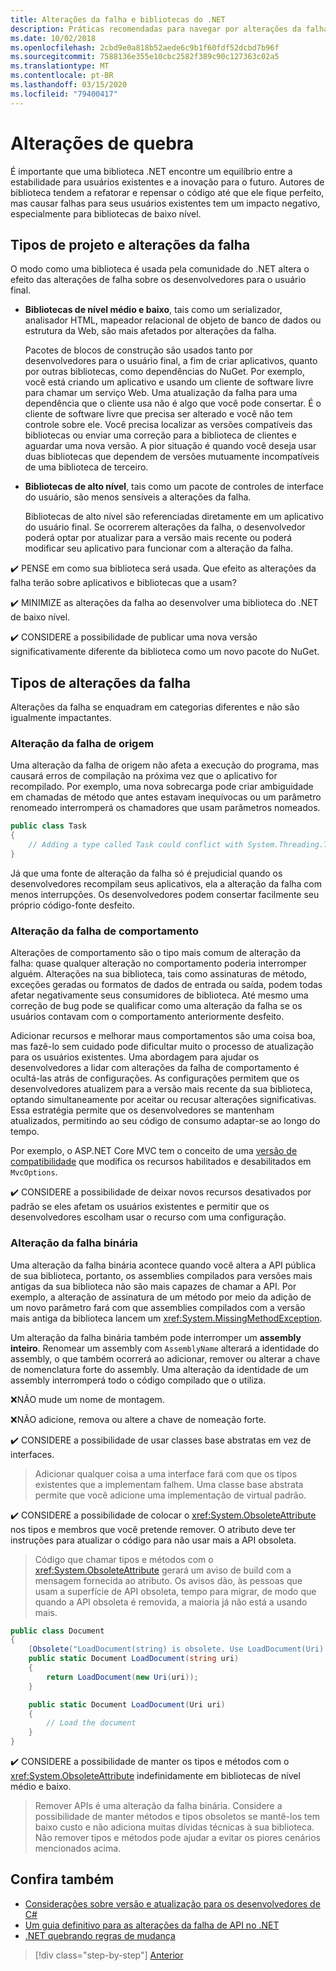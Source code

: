 ```yaml
---
title: Alterações da falha e bibliotecas do .NET
description: Práticas recomendadas para navegar por alterações da falha ao criar bibliotecas .NET.
ms.date: 10/02/2018
ms.openlocfilehash: 2cbd9e0a818b52aede6c9b1f60fdf52dcbd7b96f
ms.sourcegitcommit: 7588136e355e10cbc2582f389c90c127363c02a5
ms.translationtype: MT
ms.contentlocale: pt-BR
ms.lasthandoff: 03/15/2020
ms.locfileid: "79400417"
---
```

# <a name="breaking-changes"></a>Alterações de quebra

É importante que uma biblioteca .NET encontre um equilíbrio entre a estabilidade para usuários existentes e a inovação para o futuro. Autores de biblioteca tendem a refatorar e repensar o código até que ele fique perfeito, mas causar falhas para seus usuários existentes tem um impacto negativo, especialmente para bibliotecas de baixo nível.

## <a name="project-types-and-breaking-changes"></a>Tipos de projeto e alterações da falha

O modo como uma biblioteca é usada pela comunidade do .NET altera o efeito das alterações de falha sobre os desenvolvedores para o usuário final.

- **Bibliotecas de nível médio e baixo**, tais como um serializador, analisador HTML, mapeador relacional de objeto de banco de dados ou estrutura da Web, são mais afetados por alterações da falha.

  Pacotes de blocos de construção são usados tanto por desenvolvedores para o usuário final, a fim de criar aplicativos, quanto por outras bibliotecas, como dependências do NuGet. Por exemplo, você está criando um aplicativo e usando um cliente de software livre para chamar um serviço Web. Uma atualização da falha para uma dependência que o cliente usa não é algo que você pode consertar. É o cliente de software livre que precisa ser alterado e você não tem controle sobre ele. Você precisa localizar as versões compatíveis das bibliotecas ou enviar uma correção para a biblioteca de clientes e aguardar uma nova versão. A pior situação é quando você deseja usar duas bibliotecas que dependem de versões mutuamente incompatíveis de uma biblioteca de terceiro.

- **Bibliotecas de alto nível**, tais como um pacote de controles de interface do usuário, são menos sensíveis a alterações da falha.

  Bibliotecas de alto nível são referenciadas diretamente em um aplicativo do usuário final. Se ocorrerem alterações da falha, o desenvolvedor poderá optar por atualizar para a versão mais recente ou poderá modificar seu aplicativo para funcionar com a alteração da falha.

✔️ PENSE em como sua biblioteca será usada. Que efeito as alterações da falha terão sobre aplicativos e bibliotecas que a usam?

✔️ MINIMIZE as alterações da falha ao desenvolver uma biblioteca do .NET de baixo nível.

✔️ CONSIDERE a possibilidade de publicar uma nova versão significativamente diferente da biblioteca como um novo pacote do NuGet.

## <a name="types-of-breaking-changes"></a>Tipos de alterações da falha

Alterações da falha se enquadram em categorias diferentes e não são igualmente impactantes.

### <a name="source-breaking-change"></a>Alteração da falha de origem

Uma alteração da falha de origem não afeta a execução do programa, mas causará erros de compilação na próxima vez que o aplicativo for recompilado. Por exemplo, uma nova sobrecarga pode criar ambiguidade em chamadas de método que antes estavam inequívocas ou um parâmetro renomeado interromperá os chamadores que usam parâmetros nomeados.

```csharp
public class Task
{
    // Adding a type called Task could conflict with System.Threading.Tasks.Task at compilation
}
```

Já que uma fonte de alteração da falha só é prejudicial quando os desenvolvedores recompilam seus aplicativos, ela a alteração da falha com menos interrupções. Os desenvolvedores podem consertar facilmente seu próprio código-fonte desfeito.

### <a name="behavior-breaking-change"></a>Alteração da falha de comportamento

Alterações de comportamento são o tipo mais comum de alteração da falha: quase qualquer alteração no comportamento poderia interromper alguém. Alterações na sua biblioteca, tais como assinaturas de método, exceções geradas ou formatos de dados de entrada ou saída, podem todas afetar negativamente seus consumidores de biblioteca. Até mesmo uma correção de bug pode se qualificar como uma alteração da falha se os usuários contavam com o comportamento anteriormente desfeito.

Adicionar recursos e melhorar maus comportamentos são uma coisa boa, mas fazê-lo sem cuidado pode dificultar muito o processo de atualização para os usuários existentes. Uma abordagem para ajudar os desenvolvedores a lidar com alterações da falha de comportamento é ocultá-las atrás de configurações. As configurações permitem que os desenvolvedores atualizem para a versão mais recente da sua biblioteca, optando simultaneamente por aceitar ou recusar alterações significativas. Essa estratégia permite que os desenvolvedores se mantenham atualizados, permitindo ao seu código de consumo adaptar-se ao longo do tempo.

Por exemplo, o ASP.NET Core MVC tem o conceito de uma [versão de compatibilidade](/aspnet/core/mvc/compatibility-version) que modifica os recursos habilitados e desabilitados em `MvcOptions`.

✔️ CONSIDERE a possibilidade de deixar novos recursos desativados por padrão se eles afetam os usuários existentes e permitir que os desenvolvedores escolham usar o recurso com uma configuração.

### <a name="binary-breaking-change"></a>Alteração da falha binária

Uma alteração da falha binária acontece quando você altera a API pública de sua biblioteca, portanto, os assemblies compilados para versões mais antigas da sua biblioteca não são mais capazes de chamar a API. Por exemplo, a alteração de assinatura de um método por meio da adição de um novo parâmetro fará com que assemblies compilados com a versão mais antiga da biblioteca lancem um <xref:System.MissingMethodException>.

Um alteração da falha binária também pode interromper um **assembly inteiro**. Renomear um assembly com `AssemblyName` alterará a identidade do assembly, o que também ocorrerá ao adicionar, remover ou alterar a chave de nomenclatura forte do assembly. Uma alteração da identidade de um assembly interromperá todo o código compilado que o utiliza.

❌NÃO mude um nome de montagem.

❌NÃO adicione, remova ou altere a chave de nomeação forte.

✔️ CONSIDERE a possibilidade de usar classes base abstratas em vez de interfaces.

> Adicionar qualquer coisa a uma interface fará com que os tipos existentes que a implementam falhem. Uma classe base abstrata permite que você adicione uma implementação de virtual padrão.

✔️ CONSIDERE a possibilidade de colocar o <xref:System.ObsoleteAttribute> nos tipos e membros que você pretende remover. O atributo deve ter instruções para atualizar o código para não usar mais a API obsoleta.

> Código que chamar tipos e métodos com o <xref:System.ObsoleteAttribute> gerará um aviso de build com a mensagem fornecida ao atributo. Os avisos dão, às pessoas que usam a superfície de API obsoleta, tempo para migrar, de modo que quando a API obsoleta é removida, a maioria já não está a usando mais.

```csharp
public class Document
{
    [Obsolete("LoadDocument(string) is obsolete. Use LoadDocument(Uri) instead.")]
    public static Document LoadDocument(string uri)
    {
        return LoadDocument(new Uri(uri));
    }

    public static Document LoadDocument(Uri uri)
    {
        // Load the document
    }
}
```

✔️ CONSIDERE a possibilidade de manter os tipos e métodos com o <xref:System.ObsoleteAttribute> indefinidamente em bibliotecas de nível médio e baixo.

> Remover APIs é uma alteração da falha binária. Considere a possibilidade de manter métodos e tipos obsoletos se mantê-los tem baixo custo e não adiciona muitas dívidas técnicas à sua biblioteca. Não remover tipos e métodos pode ajudar a evitar os piores cenários mencionados acima.

## <a name="see-also"></a>Confira também

- [Considerações sobre versão e atualização para os desenvolvedores de C#](../../csharp/whats-new/version-update-considerations.md)
- [Um guia definitivo para as alterações da falha de API no .NET](https://stackoverflow.com/questions/1456785/a-definitive-guide-to-api-breaking-changes-in-net)
- [.NET quebrando regras de mudança](https://github.com/dotnet/runtime/blob/master/docs/coding-guidelines/breaking-change-rules.md)

>[!div class="step-by-step"]
>[Anterior](versioning.md)
